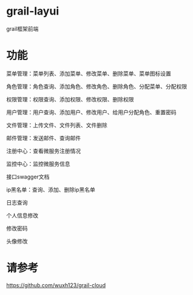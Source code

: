 # grail-layui
grail框架前端

# 功能
菜单管理：菜单列表、添加菜单、修改菜单、删除菜单、菜单图标设置

角色管理：角色查询、添加角色、修改角色、删除角色、分配菜单、分配权限

权限管理：权限查询、添加权限、修改权限、删除权限

用户管理：用户查询、添加用户、修改用户、给用户分配角色、重置密码

文件管理：上传文件、文件列表、文件删除

邮件管理：发送邮件、查询邮件

注册中心：查看微服务注册情况

监控中心：监控微服务信息

接口swagger文档

ip黑名单：查询、添加、删除ip黑名单

日志查询

个人信息修改

修改密码

头像修改

# 请参考
https://github.com/wuxh123/grail-cloud
